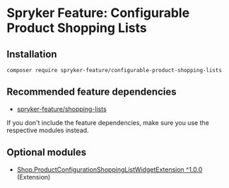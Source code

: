 # Spryker Feature: Configurable Product Shopping Lists



## Installation

```
composer require spryker-feature/configurable-product-shopping-lists
```

## Recommended feature dependencies
- [spryker-feature/shopping-lists](https://github.com/spryker-feature/shopping-lists)

If you don't include the feature dependencies, make sure you use the respective modules instead.

## Optional modules
- [Shop.ProductConfigurationShoppingListWidgetExtension ^1.0.0](https://github.com/spryker-shop/product-configuration-shopping-list-widget-extension) (Extension)
